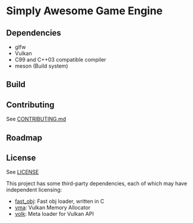 # Simply Awesome Game Engine

## Dependencies

- glfw
- Vulkan
- C99 and C++03 compatible compiler
- meson (Build system)

## Build



## Contributing

See [CONTRIBUTING.md](CONTRIBUTING.md)

## Roadmap



## License

See [LICENSE](LICENSE)

This project has some third-party dependencies, each of which may have independent licensing:

- [fast_obj](https://github.com/thisistherk/fast_obj): Fast obj loader, written in C
- [vma](https://github.com/GPUOpen-LibrariesAndSDKs/VulkanMemoryAllocator): Vulkan Memory Allocator
- [volk](https://github.com/zeux/volk): Meta loader for Vulkan API

